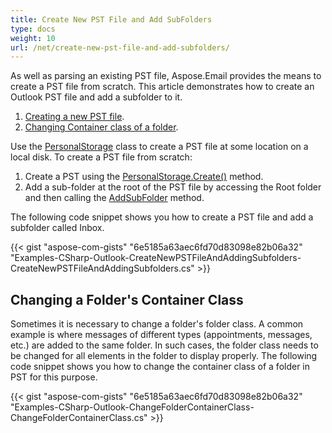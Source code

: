```yaml
---
title: Create New PST File and Add SubFolders
type: docs
weight: 10
url: /net/create-new-pst-file-and-add-subfolders/
---
```



As well as parsing an existing PST file, Aspose.Email provides the means to create a PST file from scratch. This article demonstrates how to create an Outlook PST file and add a subfolder to it.

1. [Creating a new PST file](#creating-a-new-pst-file-and-add-subfolders).
1. [Changing Container class of a folder](#changing-a-folders-container-class).

Use the [PersonalStorage](https://apireference.aspose.com/net/email/aspose.email.storage.pst/personalstorage) class to create a PST file at some location on a local disk. To create a PST file from scratch:

1. Create a PST using the [PersonalStorage.Create()](https://apireference.aspose.com/net/email/aspose.email.storage.pst/personalstorage/methods/create/index) method.
1. Add a sub-folder at the root of the PST file by accessing the Root folder and then calling the [AddSubFolder](https://apireference.aspose.com/net/email/aspose.email.storage.pst/folderinfo/methods/addsubfolder/index) method.

The following code snippet shows you how to create a PST file and add a subfolder called Inbox.



{{< gist "aspose-com-gists" "6e5185a63aec6fd70d83098e82b06a32" "Examples-CSharp-Outlook-CreateNewPSTFileAndAddingSubfolders-CreateNewPSTFileAndAddingSubfolders.cs" >}}
## **Changing a Folder's Container Class**
Sometimes it is necessary to change a folder's folder class. A common example is where messages of different types (appointments, messages, etc.) are added to the same folder. In such cases, the folder class needs to be changed for all elements in the folder to display properly. The following code snippet shows you how to change the container class of a folder in PST for this purpose.



{{< gist "aspose-com-gists" "6e5185a63aec6fd70d83098e82b06a32" "Examples-CSharp-Outlook-ChangeFolderContainerClass-ChangeFolderContainerClass.cs" >}}
